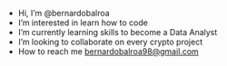 - Hi, I’m @bernardobalroa
- I’m interested in learn how to code
- I’m currently learning skills to become a Data Analyst
- I’m looking to collaborate on every crypto project
- How to reach me bernardobalroa98@gmail.com
